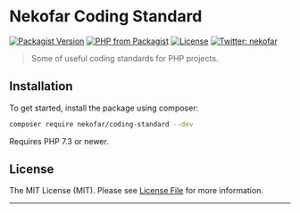 # Nekofar Coding Standard

[![Packagist Version][icon-packagist]][link-packagist]
[![PHP from Packagist][icon-php-version]][link-packagist]
[![License][icon-license]][link-license]
[![Twitter: nekofar][icon-twitter]][link-twitter]
<!-- [![Tests Status][icon-workflow]][link-workflow] -->
<!-- [![Coverage Status][icon-coverage]][link-coverage] -->

> Some of useful coding standards for PHP projects.

## Installation

To get started, install the package using composer:

```bash
composer require nekofar/coding-standard --dev
```

Requires PHP 7.3 or newer.

## License

The MIT License (MIT). Please see [License File](LICENSE) for more information.

---
[icon-packagist]: https://img.shields.io/packagist/v/nekofar/coding-standard.svg
[icon-php-version]: https://img.shields.io/packagist/php-v/nekofar/coding-standard.svg
[icon-twitter]: https://img.shields.io/twitter/follow/nekofar.svg?style=flat
[icon-coverage]: https://codecov.io/gh/nekofar/php-coding-standard/graph/badge.svg
[icon-license]: https://img.shields.io/github/license/nekofar/php-coding-standard.svg
[icon-workflow]: https://img.shields.io/github/workflow/status/nekofar/php-coding-standard/Tests

[link-packagist]: https://packagist.org/packages/nekofar/coding-standard
[link-twitter]: https://twitter.com/nekofar
[link-coverage]: https://codecov.io/gh/nekofar/php-coding-standard
[link-license]: https://github.com/nekofar/php-coding-standard/blob/master/LICENSE.md
[link-workflow]: https://github.com/nekofar/php-coding-standard/actions/workflows/tests.yml